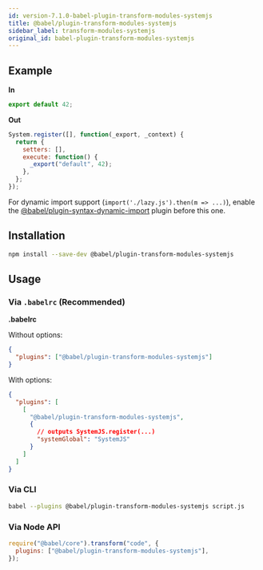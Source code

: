 ```yaml
---
id: version-7.1.0-babel-plugin-transform-modules-systemjs
title: @babel/plugin-transform-modules-systemjs
sidebar_label: transform-modules-systemjs
original_id: babel-plugin-transform-modules-systemjs
---
```


## Example

**In**

```javascript
export default 42;
```

**Out**

```javascript
System.register([], function(_export, _context) {
  return {
    setters: [],
    execute: function() {
      _export("default", 42);
    },
  };
});
```

For dynamic import support (`import('./lazy.js').then(m => ...)`), enable the [@babel/plugin-syntax-dynamic-import](plugin-syntax-dynamic-import.md) plugin before this one.

## Installation

```sh
npm install --save-dev @babel/plugin-transform-modules-systemjs
```

## Usage

### Via `.babelrc` (Recommended)

**.babelrc**

Without options:

```json
{
  "plugins": ["@babel/plugin-transform-modules-systemjs"]
}
```

With options:

```json
{
  "plugins": [
    [
      "@babel/plugin-transform-modules-systemjs",
      {
        // outputs SystemJS.register(...)
        "systemGlobal": "SystemJS"
      }
    ]
  ]
}
```

### Via CLI

```sh
babel --plugins @babel/plugin-transform-modules-systemjs script.js
```

### Via Node API

```javascript
require("@babel/core").transform("code", {
  plugins: ["@babel/plugin-transform-modules-systemjs"],
});
```
